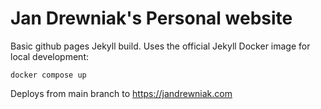 # Jan Drewniak's Personal website

Basic github pages Jekyll build.
Uses the official Jekyll Docker image for local development:
```
docker compose up
```
Deploys from main branch to https://jandrewniak.com